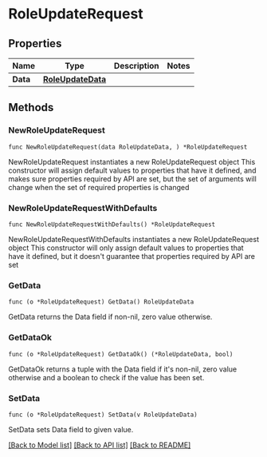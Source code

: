 # RoleUpdateRequest

## Properties

Name | Type | Description | Notes
------------ | ------------- | ------------- | -------------
**Data** | [**RoleUpdateData**](RoleUpdateData.md) |  | 

## Methods

### NewRoleUpdateRequest

`func NewRoleUpdateRequest(data RoleUpdateData, ) *RoleUpdateRequest`

NewRoleUpdateRequest instantiates a new RoleUpdateRequest object
This constructor will assign default values to properties that have it defined,
and makes sure properties required by API are set, but the set of arguments
will change when the set of required properties is changed

### NewRoleUpdateRequestWithDefaults

`func NewRoleUpdateRequestWithDefaults() *RoleUpdateRequest`

NewRoleUpdateRequestWithDefaults instantiates a new RoleUpdateRequest object
This constructor will only assign default values to properties that have it defined,
but it doesn't guarantee that properties required by API are set

### GetData

`func (o *RoleUpdateRequest) GetData() RoleUpdateData`

GetData returns the Data field if non-nil, zero value otherwise.

### GetDataOk

`func (o *RoleUpdateRequest) GetDataOk() (*RoleUpdateData, bool)`

GetDataOk returns a tuple with the Data field if it's non-nil, zero value otherwise
and a boolean to check if the value has been set.

### SetData

`func (o *RoleUpdateRequest) SetData(v RoleUpdateData)`

SetData sets Data field to given value.



[[Back to Model list]](../README.md#documentation-for-models) [[Back to API list]](../README.md#documentation-for-api-endpoints) [[Back to README]](../README.md)


